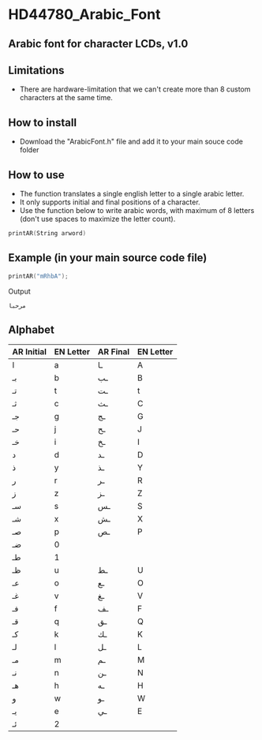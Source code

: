 # HD44780_Arabic_Font
## Arabic font for character LCDs, v1.0
## Limitations
- There are hardware-limitation that we can't create more than 8 custom characters at the same time.
## How to install
- Download the "ArabicFont.h" file and add it to your main souce code folder
## How to use
- The function translates a single english letter to a single arabic letter.
- It only supports initial and final positions of a character.
- Use the function below to write arabic words, with maximum of 8 letters (don't use spaces to maximize the letter count).
```Cpp
printAR(String arword)
```
## Example (in your main source code file)
```Cpp
printAR("mRhbA");
```
Output
```
مرحبا
```
## Alphabet
| AR Initial | EN Letter | AR Final | EN Letter |
| ---------- | --------- | -------- | --------- |
|     ا      |     a     |    ـا    |    A      |
|     بـ     |     b     |    ـب    |    B      |
|     تـ     |     t     |    ـت    |    t      |
|     ثـ     |     c     |    ـث    |    C      |
|     جـ     |     g     |    ـج    |    G      |
|     حـ     |     j     |    ـح    |    J      |
|      خـ    |     i     |    ـخ    |    I      |
|      د     |     d     |    ـد    |    D      |
|      ذ     |     y     |    ـذ    |    Y      |
|      ر     |     r     |    ـر    |    R      |
|      ز     |     z     |    ـز    |    Z      |
|      سـ    |     s     |    ـس    |    S      |
|       شـ   |     x     |    ـش    |    X      |
|      صـ    |     p     |    ـص    |    P      |
|      ضـ    |     0    |          |           |
|       طـ   |     1    |          |           |
|       ظـ   |     u     |    ـط    |    U      |
|      عـ    |     o     |   ـع     |    O      |
|      غـ    |     v     |    ـغ    |    V      |
|      فـ    |     f     |    ـف    |    F      |
|      قـ    |     q     |    ـق    |    Q      |
|      كـ    |     k     |    ـك    |    K      |
|      لـ    |     l     |    ـل    |    L      |
|      مـ    |     m     |    ـم    |    M      |
|      نـ    |     n     |    ـن    |    N      |
|      هـ    |     h     |    ـه    |    H      |
|      و     |     w     |    ـو    |    W      |
|      يـ    |     e     |    ـي    |    E      |
|      ئـ    |     2    |          |           |
